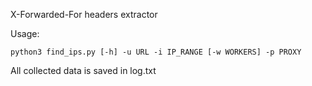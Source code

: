 X-Forwarded-For headers extractor

Usage:
```
python3 find_ips.py [-h] -u URL -i IP_RANGE [-w WORKERS] -p PROXY
```

All collected data is saved in log.txt
